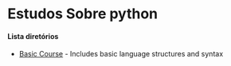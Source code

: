 # Estudos Sobre python

#### Lista diretórios
- [Basic Course](/python/basic_course_python)
       - Includes basic language structures and syntax